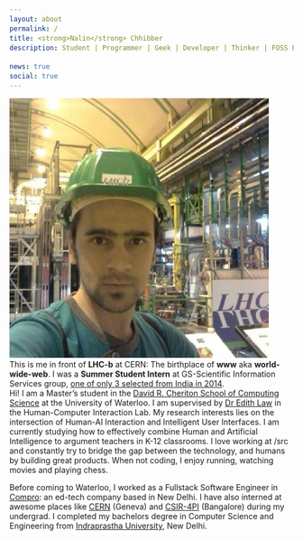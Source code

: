 ```yaml
---
layout: about
permalink: /
title: <strong>Nalin</strong> Chhibber
description: Student | Programmer | Geek | Developer | Thinker | FOSS Enthusiast | Learner | Doer

news: true
social: true
---
```


<div class="cube">
	<div class="flippety">
		<img src="assets/img/prof_pic.jpg">
	</div>
	<div class="flop">
		<span>This is me in front of <b>LHC-b</b> at CERN: The birthplace of <b>www</b> aka <b>world-wide-web</b>. I was a <b>Summer Student Intern</b> at GS-Scientific Information Services group, <a href="http://ep-news.web.cern.ch/sites/ep-news.web.cern.ch/files/cern_map2014/index.html" target="_blank">one of only 3 selected from India in 2014</a>.</span>
	</div>
</div>
<!-- <img src="assets/img/prof_pic.jpg"/> -->
Hi!
I am a Master’s student in the <a href="https://cs.uwaterloo.ca/">David R. Cheriton School of Computing Science</a> at the University of Waterloo. I am supervised by <a href="http://edithlaw.ca/"> Dr Edith Law</a> in the Human-Computer Interaction Lab. My research interests lies on the intersection of Human-AI Interaction and Intelligent User Interfaces.
I am currently studying how to effectively combine Human and Artificial Intelligence to argument teachers in K-12 classrooms. I love working at /src and constantly try to bridge the gap between the technology, and humans by building great products. When not coding, I enjoy running, watching movies and playing chess.

Before coming to Waterloo, I worked as a Fullstack Software Engineer in <a href="https://www.comprotechnologies.com/#home">Compro</a>: an ed-tech company based in New Delhi. I have also interned at awesome places like <a href="https://home.cern/">CERN</a> (Geneva) and <a href="http://www.csir4pi.in/">CSIR-4PI</a> (Bangalore) during my undergrad. I completed my bachelors degree in Computer Science and Engineering from <a href="http://ipu.ac.in/">Indraprastha University</a>, New Delhi.

<!-- Inspired and impassioned by experiencing new things, I adore programming, take it very seriously and constantly seek to improve upon myself. I have learned to appreciate the value of what I have in life and what I do with it. I am passionate about understanding and learning how users respond to situations, systems and applications in order to better develop new technology that will meet their needs. I have a strong inclination towards Computer Science and Human Computer Interaction, and its application across disciplines of Education. If you find something related interesting, please come and talk to me!
 -->
